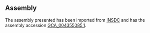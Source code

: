 
Assembly
--------

The assembly presented has been imported from 
[INSDC](http://www.insdc.org) and has the assembly accession
[GCA\_004355085.1](http://www.ebi.ac.uk/ena/data/view/GCA_004355085.1).

